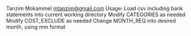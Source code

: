 Tanzim Mokammel
mtanzim@gmail.com
Usage:
Load csv including bank statements into current working directory
Modify CATEGORIES as needed
Modify COST_EXCLUDE as needed
Change MONTH_REQ into desired month, using mm format